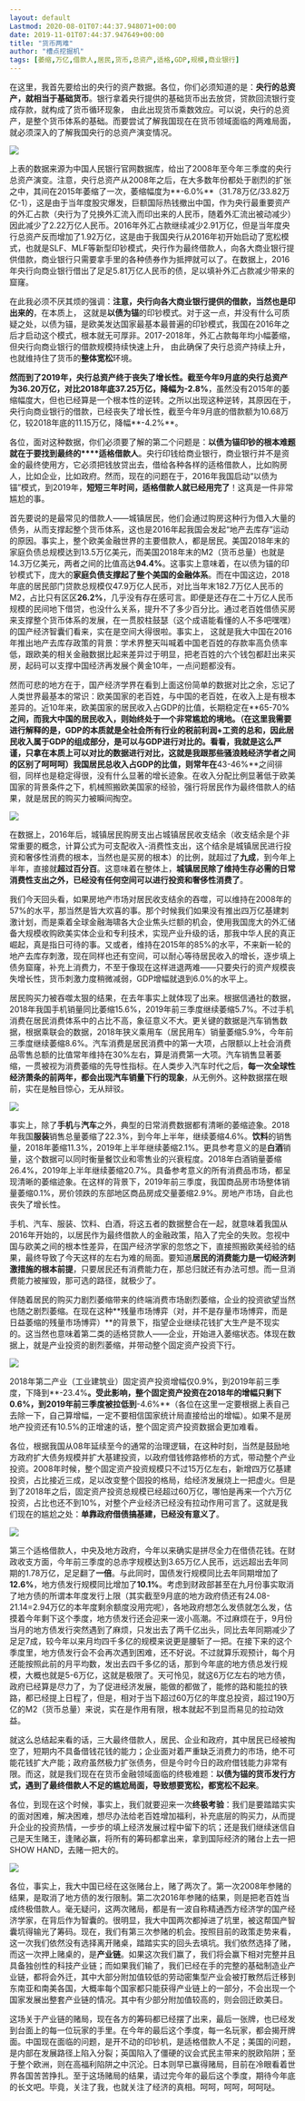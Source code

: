 ```yaml
---
layout: default
Lastmod: 2020-08-01T07:44:37.948071+00:00
date: 2019-11-01T07:44:37.947649+00:00
title: "货币两难"
author: "槽点挖掘机"
tags: [萎缩,万亿,借款人,居民,货币,总资产,适格,GDP,规模,商业银行]
---
```


在这里，我首先要给出的央行的资产数据。各位，你们必须知道的是：**央行的总资产，就相当于基础货币**。银行拿着央行提供的基础货币出去放贷，贷款回流银行变成存款，就构成了货币循环现象， 由此出现货币乘数效应。可以说，央行的总资产，是整个货币体系的基础。而要尝试了解我国现在在货币领域面临的两难局面，就必须深入的了解我国央行的总资产演变情况。

![](https://images.weserv.nl/?url=https%3A//mmbiz.qpic.cn/mmbiz_png/m312mfLHFZrO8rLsZd7hicOpkKiasL1PibyzO6vbU8bicMLrN18XscdD4en7crwq25OzzdQkwShWQbFenMNoSeRChw/640%3Fwx_fmt%3Dpng)

上表的数据来源为中国人民银行官网数据库，给出了2008年至今年三季度的央行总资产演变。注意，央行总资产从2008年之后，在大多数年份都处于剧烈的扩张之中，其间在2015年萎缩了一次，萎缩幅度为**\-6.0%**（31.78万亿/33.82万亿-1），这是由于当年度股灾爆发，巨额国际热钱撤出中国，作为央行最重要资产的外汇占款（央行为了兑换外汇流入而印出来的人民币，随着外汇流出被动减少）因此减少了2.22万亿人民币。2016年外汇占款继续减少2.91万亿，但是当年度央行总资产反而增加了1.92万亿，这是由于我国央行从2016年初开始启动了宽松模式，也就是SLF、MLF等新型印钞模式，央行作为最终借款人，向各大商业银行提供借款，商业银行只需要拿手里的各种债券作为抵押就可以了。在数据上，2016年央行向商业银行借出了足足5.81万亿人民币的债，足以填补外汇占款减少带来的窟窿。

在此我必须不厌其烦的强调：**注意，央行向各大商业银行提供的借款，当然也是印出来的**，在本质上， 这就是**以债为锚**的印钞模式。对于这一点，并没有什么可质疑之处，以债为锚，是欧美发达国家最基本最普遍的印钞模式，我国在2016年之后才启动这个模式，根本就无可厚非。2017-2018年，外汇占款每年均小幅萎缩，但央行向商业银行的借款规模持续快速上升， 由此确保了央行总资产持续上升，也就维持住了货币的**整体宽松**环境。

**然而到了2019年，央行总资产终于丧失了增长性。**截至今年9月底的央行总资产为36.20万亿，对比2018年底37.25万亿，降幅为**\-2.8%**，虽然没有2015年的萎缩幅度大，但也已经算是一个根本性的逆转。之所以出现这种逆转，其原因在于，央行向商业银行的借款，已经丧失了增长性，截至今年9月底的借款额为10.68万亿，较2018年底的11.15万亿，降幅**\-4.2%**。

各位，面对这种数据，你们必须要了解的第二个问题是：**以债为锚印钞的根本难题就在于要找到最终的****适格借款人**。央行印钱给商业银行，商业银行并不是资金的最终使用方，它必须把钱放贷出去，借给各种各样的适格借款人，比如购房人，比如企业，比如政府。然而，现在的问题在于，2016年我国启动“以债为锚”模式，到2019年，**短短三年时间，适格借款人就已经用完了**！这真是一件非常尴尬的事。

首先要说的是最常见的借款人——城镇居民，他们会通过购房这种行为借入大量的债务，从而支撑起整个货币体系，这也是2016年起我国会发起“地产去库存”运动的原因。事实上，整个欧美金融世界的主要借款人，都是居民。美国2018年末的家庭负债总规模达到13.5万亿美元，而美国2018年末的M2（货币总量）也就是14.3万亿美元，两者之间的比值高达**94.4%**。这事实上意味着，在以债为锚的印钞模式下，庞大的**家庭负债支撑起了整个美国的金融体系**。而在中国这边，2018年底的居民部门贷款总规模仅47.9万亿人民币，对比当年末182.7万亿人民币的M2，占比只有区区**26.2%**，几乎没有存在感可言。即便是还存在二十万亿人民币规模的民间地下借贷，也没什么关系，提升不了多少百分比。通过老百姓借债买房来支撑整个货币体系的发展，在一贯胶柱鼓瑟（这个成语能看懂的人不多吧嘿嘿）的国产经济智囊们看来，实在是空间大得很啦。事实上， 这就是我大中国在2016年推出地产去库存政策的背景：学术界整天叫喊着中国老百姓的存款率高负债率低，跟欧美的相关金融数据比起来差异过于明显，把老百姓的六个钱包都赶出来买房，起码可以支撑中国经济再发展个黄金10年，一点问题都没有。  

然而可悲的地方在于，国产经济学界在看到上面这份简单的数据对比之余，忘记了人类世界最基本的常识：欧美国家的老百姓，与中国的老百姓，在收入上是有根本差异的。近10年来，欧美国家的居民收入占GDP的比值，长期稳定在**65-70%**之间，而我大中国的居民收入，则始终处于一个非常尴尬的境地。（在这里我需要进行解释的是，GDP的本质就是全社会所有行业的税前利润+工资的总和，因此居民收入属于GDP的组成部分，是可以与GDP进行对比的。看看，我就是这么严谨，只拿在本质上可以对比的数据进行对比，这就是我跟那些骚浪贱经济学者之间的区别了呵呵呵）我国居民总收入占GDP的比值，则常年在**43-46%**之间徘徊，同样也是稳定得很，没有什么显著的增长迹象。在收入分配比例显著低于欧美国家的背景条件之下，机械照搬欧美国家的经验，强行将居民作为最终借款人的结果，就是居民的购买力被瞬间掏空。

![](https://images.weserv.nl/?url=https%3A//mmbiz.qpic.cn/mmbiz_png/m312mfLHFZrO8rLsZd7hicOpkKiasL1PibyIGLdqGUQlQUhE3awc98icicVBHxoBa3jr6AaM4ZzplUhnKH7L9MKccibw/640%3Fwx_fmt%3Dpng)

在数据上，2016年后，城镇居民购房支出占城镇居民收支结余（收支结余是个非常重要的概念，计算公式为可支配收入-消费性支出，这个结余是城镇居民进行投资和奢侈性消费的根本，当然也是买房的根本）的比例，就超过了**九成**，到今年上半年，直接就**超过百分百**。这意味着在整体上，**城镇居民除了维持生存必需的日常消费性支出之外，已经没有任何空间可以进行投资和奢侈性消费了**。  

我们今天回头看，如果房地产市场对居民收支结余的吞噬，可以维持在2008年的57%的水平，那当然是皆大欢喜的事。那个时候我们如果没有推出四万亿基建刺激计划，而是乘着全球金融海啸各大企业焦头烂额的机会，使用我国庞大的外汇储备大规模收购欧美实体企业和专利技术，实现产业升级的话，那我中华人民的真正崛起，真是指日可待的事。又或者，维持在2015年的85%的水平，不来新一轮的地产去库存刺激，现在同样也还有空间，可以耐心等待居民收入的增长，逐步填上债务窟窿，补充上消费力，不至于像现在这样进退两难——只要央行的资产规模丧失增长性，货币刺激力度稍微减弱，GDP增幅就退到6.0%的水平上。

居民购买力被吞噬太狠的结果，在去年事实上就体现了出来。根据信通社的数据，2018年我国手机销量同比萎缩15.6%，2019年前三季度继续萎缩5.7%。不过手机消费在居民消费体系中的占比不高，象征意义不大。更关键的数据是汽车销售数据，根据乘联会的数据，2018年狭义乘用车（居民用车）销量萎缩5.9%，今年前三季度继续萎缩8.6%。汽车消费是居民消费中的第一大项，占限额以上社会消费品零售总额的比值常年维持在30%左右，算是消费第一大项。汽车销售显著萎缩，一贯被视为消费萎缩的先导性指标。在人类步入汽车时代之后，**每一次全球性经济萧条的前两年，都会出现汽车销量下行的现象**，从无例外。这种数据摆在眼前，实在是触目惊心，无从辩驳。

![](https://images.weserv.nl/?url=https%3A//mmbiz.qpic.cn/mmbiz_png/m312mfLHFZpxGu36nOMU6ibxeW5kGt2ZAzEawFe0eGlzT1dVibmXibBmCzXOib0UuuPnhI3BHNI5In52r5QEbKUwKw/640%3Fwx_fmt%3Dpng)

事实上，除了**手机**与**汽车**之外，典型的日常消费数据都有清晰的萎缩迹象。2018年我国**服装**销售总量萎缩了22.3%，到今年上半年，继续萎缩4.6%。**饮料**的销售量，2018年萎缩11.3%，2019年上半年继续萎缩2.1%。更具参考意义的是**白酒**销量，这个数据可以同时衡量餐饮业和零售业的兴衰程度。2018年白酒销量萎缩26.4%，2019年上半年继续萎缩20.7%。具备参考意义的所有消费品市场，都呈现清晰的萎缩迹象。在这样的背景下，2019年前三季度，我国商品房市场整体销量萎缩0.1%，房价领跌的东部地区商品房成交量萎缩2.9%。房地产市场，自此也丧失了增长性。

手机、汽车、服装、饮料、白酒，将这五者的数据整合在一起，就意味着我国从2016年开始的，以居民作为最终借款人的金融政策，陷入了完全的失败。忽视中国与欧美之间的根本性差异，在国产经济学家的忽悠之下，直接照搬欧美经验的结果，最终导致了今天这样的左右为难的局面。要知道**居民的消费能力是一切经济刺激措施的根本前提**，只要居民还有消费能力在，那总归就还有办法可想。而一旦消费能力被摧毁，那可选的路径，就极少了。

伴随着居民的购买力剧烈萎缩带来的终端消费市场剧烈萎缩，企业的投资欲望当然也随之剧烈萎缩。在现在这种**残量市场博弈（对，并不是存量市场博弈，而是日益萎缩的残量市场博弈）**的背景下，指望企业继续花钱扩大生产是不现实的。这当然也意味着第二类的适格贷款人——企业，开始进入萎缩状态。体现在数据上，就是产业投资的剧烈萎缩，并带动整个固定资产投资下行。

![](https://images.weserv.nl/?url=https%3A//mmbiz.qpic.cn/mmbiz_png/m312mfLHFZpxGu36nOMU6ibxeW5kGt2ZAWQicUdRxCYKXs2cxsiasmQ92D3QkGbBdTRZDQRzfRRyB9IYYVgE0uB2g/640%3Fwx_fmt%3Dpng)

2018年第二产业（工业建筑业）固定资产投资增幅仅0.9%，到2019年前三季度，下降到**\-23.4%**。受此影响，整个固定资产投资在2018年的增幅只剩下0.6%，到2019年前三季度被拉低到**\-4.6%**（各位在这里一定要根据上表自己去除一下，自己算增幅，一定不要相信国家统计局直接给出的增幅）。如果不是房地产投资还有10.5%的正增速的话，整个固定资产投资数据会更加难看。  

各位，根据我国从08年延续至今的通常的治理逻辑，在这种时刻，当然是鼓励地方政府扩大债务规模并扩大基建投资，以政府借钱修路修桥的方式，带动整个产业投资。2008年时候，整个固定资产投资规模只不过15万亿左右，新增四万亿基建投资，占比接近三成，足以改变整个固投的格局，给经济发展烧上一把虚火。但是到了2018年之后，固定资产投资总规模已经超过60万亿，哪怕是再来一个六万亿投资，占比也还不到10%，对整个产业经济已经没有拉动作用可言了。这就是我们现在的尴尬之处：**单靠政府借债搞基建，已经没有意义了**。

![](https://images.weserv.nl/?url=https%3A//mmbiz.qpic.cn/mmbiz_png/m312mfLHFZpxGu36nOMU6ibxeW5kGt2ZAH9onbtLALVCdJZ2NiabA2HU3DCicVMMoDlhPU5LusaiaVEYg1Mib0RHRuw/640%3Fwx_fmt%3Dpng)

第三个适格借款人，中央及地方政府，今年以来确实是拼尽全力在借债花钱。在财政收支方面，今年前三季度的总赤字规模达到3.65万亿人民币，远远超出去年同期的1.78万亿，足足翻了**一倍**。与此同时，国债发行规模同比去年同期增加了**12.6%**，地方债发行规模同比增加了**10.1%**。考虑到财政部甚至在九月份事实取消了地方债的所谓本年度发行上限（其实截至9月底的地方政府债还有24.08-21.14=2.94万亿的本年度剩余额度没用完呢），各地政府想怎么发债就怎么发，估摸着今年剩下这个季度，地方债发行还会迎来一波小高潮。不过麻烦在于，9月份当月的地方债发行突然遇到了麻烦，只发出去了两千亿出头，同比去年同期减少了足足7成，较今年以来月均四千多亿的规模来说更是腰斩了一把。在接下来的这个季度里，地方债发行会不会再次遇到困难，还不好说。不过就算乐观预计，每个月还能按照此前的月平均数，发出去四千多亿的话，那到今年底的地方债总发行规模，大概也就是5-6万亿，这就是极限了。天可怜见，就这6万亿左右的地方债，政府已经算是尽力了，为了促进经济发展，能做的都做了，能修的路和能拉的铁路，都已经提上日程了，但是，相对于当下超过60万亿的年度总投资，超过190万亿的M2（货币总量）来说，实在是作用有限，根本就起不到显而易见的拉动效益。  

就这么总结起来看的话，三大最终借款人，居民、企业和政府，其中居民已经被掏空了，短期内不具备借钱花钱的能力；企业面对着严重缺乏消费力的市场，绝不可能花钱扩大产能；政府虽然极力扩张债务，但是今时今日的政府借钱能力非常有限。而这，就是我们现在在货币金融领域面临的终极难题：**以债为锚的货币发行方式，遇到了最终借款人不足的尴尬局面，导致想要宽松，都宽松不起来**。

各位，到现在这个时候，事实上，我们就要迎来一次**终极考验**：我们是要踏踏实实的面对困难，解决困难，想尽办法给老百姓增加福利，补充底层的购买力，从而提升企业的投资热情，一步步的填上经济发展过程中留下的坑；还是我们继续迷信自己是天生赌王，逢赌必赢，将所有的筹码都拿出来，拿到国际经济的赌台上去一把SHOW HAND，去赌一把大的。  

![](https://images.weserv.nl/?url=https%3A//mmbiz.qpic.cn/mmbiz_jpg/m312mfLHFZpxGu36nOMU6ibxeW5kGt2ZAIicgQgpp3gHvvPhoiboXglHgs7zPYywaNzzmdiaYImedy8ibsIbrSqTCjA/640%3Fwx_fmt%3Djpeg)

各位，事实上，我大中国已经在这张赌台上，赌了两次了。第一次2008年参赌的结果，是取消了地方债的发行限制。第二次2016年参赌的结果，则是把老百姓当成终极借款人。毫无疑问，这两次赌局，都是有一波自称精通西方经济学的国产经济学家，在背后作为智囊的。很明显，我大中国两次都掉进了坑里，被这帮国产智囊坑得输光了筹码。现在，我们有第三次参赌的机会。按照目前的政策走势来看，这一次我们依然没有选择离开赌桌，踏踏实实的回头去填坑。我们依然选择了赌，而这一次押上赌桌的，是**产业链**。如果这次我们赢了，我们将会赢下相对完整并且具备独创性的科技产业链；而如果我们输了，我们已经在手的完整的基础制造业产业链，都将会外迁，其中大部分附加值较低的劳动密集型产业会被打散然后迁移到东南亚和南美各国，大概率每个国家都只能获得产业链上的一部分，不会出现一个国家发展出整套产业链的情况。其中有少部分附加值较高的，则会回迁欧美日。  

这场关于产业链的赌局，现在各方的筹码都已经摆了出来，最后一张牌，也已经发到台面上的每一位玩家的手里。在今年的最后这个季度，每一名玩家，都会揭开牌面。中国现在面临的问题，是开不动的印钞机，是适格借款人不足；美国的问题，是内部在发展路径上陷入分裂；英国陷入了僵硬的议会式民主带来的脱欧陷阱；至于整个欧洲，则在高福利陷阱之中沉沦。日本则早已赢得赌局，目前在冷眼看着世界各国苦苦挣扎。至于这场赌局的结果，请过完今年的最后这个季度，期待今年底的长文吧。毕竟，关注了我，也就关注了经济的真相。呵呵，呵呵，呵呵哒。

